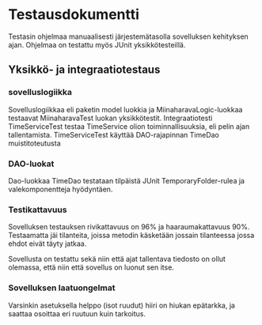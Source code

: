 # Testausdokumentti

Testasin ohjelmaa manuaalisesti järjestemätasolla sovelluksen kehityksen ajan. 
Ohjelmaa on testattu myös JUnit yksikkötesteillä.

## Yksikkö- ja integraatiotestaus
### sovelluslogiikka

Sovelluslogiikkaa eli paketin model luokkia ja MiinaharavaLogic-luokkaa testaavat MiinaharavaTest luokan yksikkötestit.
Integraatiotesti TimeServiceTest testaa TimeService olion toiminnallisuuksia, eli pelin ajan tallentamista.
TimeServiceTest käyttää DAO-rajapinnan TimeDao muistitoteutusta

### DAO-luokat

Dao-luokkaa TimeDao testataan tilpäistä JUnit TemporaryFolder-rulea ja valekomponentteja hyödyntäen.

### Testikattavuus

Sovelluksen testauksen rivikattavuus on 96% ja haaraumakattavuus 90%.
Testaamatta jäi tilanteita, joissa metodin käsketään jossain tilanteessa jossa ehdot eivät täyty jatkaa.

Sovellusta on testattu sekä niin että ajat tallentava tiedosto on ollut olemassa, että niin että sovellus on luonut sen itse.

### Sovelluksen laatuongelmat

Varsinkin asetuksella helppo (isot ruudut) hiiri on hiukan epätarkka, ja saattaa osoittaa eri ruutuun kuin tarkoitus.
